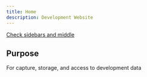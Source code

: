```yaml
---
title: Home
description: Development Website
---
```


[Check sidebars and middle](/docs/tech/frameworks/nuxt/env-vars)
## Purpose

For capture, storage, and access to development data
